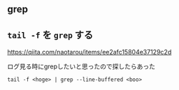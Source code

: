 grep
---

## `tail -f` を `grep` する

https://qiita.com/naotarou/items/ee2afc15804e37129c2d

ログ見る時にgrepしたいと思ったので探したらあった

```
tail -f <hoge> | grep --line-buffered <boo>
```

